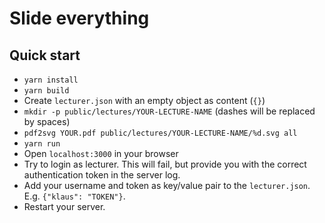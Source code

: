 # Slide everything

## Quick start
- `yarn install`
- `yarn build`
- Create `lecturer.json` with an empty object as content (`{}`)
- `mkdir -p public/lectures/YOUR-LECTURE-NAME` (dashes will be replaced by spaces)
- `pdf2svg YOUR.pdf public/lectures/YOUR-LECTURE-NAME/%d.svg all`
- `yarn run`
- Open `localhost:3000` in your browser
- Try to login as lecturer. This will fail, but provide you with the correct authentication token in the server log.
- Add your username and token as key/value pair to the `lecturer.json`. E.g. `{"klaus": "TOKEN"}`.
- Restart your server.
